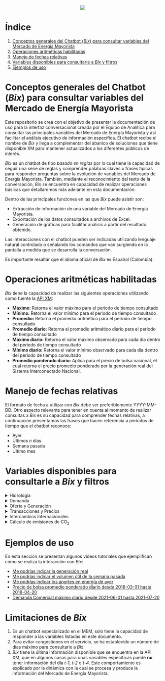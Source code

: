 
<p align="center"> 
<img src="https://user-images.githubusercontent.com/69567089/134527610-3ae3a047-4f03-4518-bc26-2b8ce97dbec2.png">
</p> 


# Índice
1. [Conceptos generales del Chatbot (_Bix_) para consultar variables del Mercado de Energía Mayorista](#section1)
2. [Operaciones aritméticas habilitadas](#section2)
4. [Manejo de fechas relativas](#section3)
5. [Variables disponibles para consultarle a _Bix_ y filtros](#section4)
6. [Ejemplos de uso](#section5)



<a id='section1'></a>
# Conceptos generales del Chatbot (_Bix_) para consultar variables del Mercado de Energía Mayorista
Este repositorio se crea con el objetivo de presentar la documentación de uso para la interfaz conversacional creada por el Equipo de Analítica para consultar las principales variables del Mercado de Energía Mayorista y así facilitar el análisis ejecutivo de información específica. El chatbot recibe el nombre de _Bix_ y llega a complementar del abanico de soluciones que tiene disponible XM para mantener actualizados a los diferentes públicos de interés. 

_Bix_ es un chatbot de tipo _basado en reglas_ por lo cual tiene la capacidad de seguir una serie de reglas y comprender palabras claves o frases típicas para responder preguntas sobre la evolución de variables del Mercado de Energía Mayorista. También, mediante el reconocimiento del texto de la conversación, _Bix_ se encuentra en capacidad de realizar operaciones básicas que detallaremos más adelante en esta documentación.

Dentro de las principales funciones en las que _Bix_ puede asistir son:

* Extracción de información de una variable del Mercado de Energía Mayorista.
* Exportación de los datos consultados a archivos de Excel.
* Generación de gráficas para facilitar análisis a partir del resultado obtenido.

Las interacciones con el chatbot pueden ser indicadas utilizando lenguaje natural controlado o señalando los comandos que van surgiendo en la pantalla a medida que se desarrolla la conversación.

Es importante resaltar que el idioma oficial de _Bix_ es Español (Colombia).

<a id='section2'></a>
# Operaciones aritméticas habilitadas

 _Bix_ tiene la capacidad de realizar las siguientes operaciones utilizando como fuente la [API XM](https://github.com/EquipoAnaliticaXM/API_XM):

* **Máximo:** Retorna el valor máximo para el periodo de tiempo consultado
* **Mínimo:** Retorna el valor mínimo para el periodo de tiempo consultado
* **Promedio:** Retorna el promedio aritmético para el periodo de tiempo consultado
* **Promedio diario:** Retorna el promedio aritmético diario para el periodo de tiempo consultado
* **Máximo diario:** Retorna el valor máximo observado para cada día dentro del periodo de tiempo consultado
* **Mínimo diario:** Retorna el valor mínimo observado para cada día dentro del periodo de tiempo consultado
* **Promedio ponderado diario:** Aplica para el precio de bolsa nacional, el cual retorna el precio promedio ponderado por la generación real del Sistema Interconectado Nacional.

<a id='section3'></a>
# Manejo de fechas relativas

El formato de fecha a utilizar con _Bix_ debe ser preferiblemente YYYY-MM-DD. Otro aspecto relevante para tener en cuenta al momento de realizar consultas a _Bix_ es su capacidad para comprender fechas relativas, a continuación presentamos las frases que hacen referencia a periodos de tiempo que el chatbot reconoce:

* Ayer
* Últimos _n_ días
* Semana pasada
* Último mes

<a id='section4'></a>
# Variables disponibles para consultarle a _Bix_ y filtros

<details>
<summary>Hidrología</summary>
<ul>
<li>Aporte hídricos en energía</li> 
  <b>Opciones de consulta por:</b> 
    <ul><li>[x] Sistema </li><li>[x] Río</li></ul>
<li>Capacidad Útil energía por embalse</li>
  <b>Opciones de consulta por:</b> 
    <ul><li>[x] Sistema </li><li>[x] Embalse</li></ul>
<li>Media Histórica por Rio</li>
   <b>Opciones de consulta por:</b> 
    <ul><li>[x] Sistema </li><li>[x] Río</li></ul>
<li>Volumen Útil</li>
   <b>Opciones de consulta por:</b> 
    <ul><li>[x] Sistema </li><li>[x] Embalse</li></ul>
</ul>
</details>

<details>
<summary>Demanda</summary>
<ul>
<li>Demanda Comercial</li>
  <b>Opciones de consulta por:</b> 
    <ul><li>[x] Sistema </li><li>[x] Agente</li></ul>
<li>Demanda Comercial No Regulada</li>
  <b>Opciones de consulta por:</b> 
    <ul><li>[x] Sistema </li><li>[x] Agente</li></ul>
<li>Demanda Comercial Regulada</li>
  <b>Opciones de consulta por:</b> 
    <ul><li>[x] Sistema </li><li>[x] Agente</li></ul>
<li>Demanda del SIN</li>
</ul>
</details>

<details>
<summary>Oferta y Generación</summary>
<ul>
<li>Capacidad Efectiva Neta por recurso</li>
<li>Consumo combustible por recurso</li>
<li>Disponibilidad Real por recurso</li>
<li>Generación Fuera de Mérito por recurso</li>
<li>Generación Programada Redespacho por recurso</li>
<li>Generación Real</li>
  <b>Opciones de consulta por:</b> 
    <ul><li>[x] Sistema </li><li>[x] Recurso</li></ul>
</ul>
</details>

<details>
<summary>Transacciones y Precios</summary>
<ul>
<li>DDV Contratada por recurso</li>
<li>Desviaciones al programa de generación por recurso</li>
<li>MC</li>
<li>Obligaciones de Energía Firme por recurso</li>
<li>Precio de Bolsa Nacional</li>
<li>Precio de Escasez de Activación</li>
<li>Precio de Oferta del Despacho</li>
<li>Precio Promedio Contratos No Regulados </li>
<li>Precio Promedio Contratos Regulados</li>
<li>Remuneración Real Individual Diaria del Cargo por Confiabilidad</li>
<li>Restricciones Aliviadas</li>
</ul>
</details>

<details>
<summary>Intercambios Internacionales</summary>
<ul>
<li> Importaciones en Energía </li>
<li> Exportaciones en Energía </li> 
</ul>
</details>

<details>
<summary>Cálculo de emisiones de CO<sub>2</sub></summary>
<ul>
<li> Emisiones de CO<sub>2</sub>eq </li>
</ul>
</details>

<a id='section5'></a>
# Ejemplos de uso

En esta sección se presentan algunos videos tutoriales que ejemplifican cómo se realiza la interacción con _Bix_:

* [Me podrías indicar la generación real](https://www.youtube.com/watch?v=0YlGFC4juOQ)
* [Me podrías indicar el volumen útil de la semana pasada](https://www.youtube.com/watch?v=Z4DABDwCR64)
* [Me podrías indicar los aportes en energía de ayer](https://www.youtube.com/watch?v=7MyAXAkP048)
* [Precio de bolsa promedio ponderado diario desde 2018-03-01 hasta 2018-04-20](https://www.youtube.com/watch?v=q06gIHYvqQ0)
* [Demanda Comercial máximo diario desde 2021-06-01 hasta 2021-07-20](https://www.youtube.com/watch?v=C3fsL4AiZds)

<a id='section6'></a>
# Limitaciones de _Bix_

1. Es un chatbot especializado en el MEM, solo tiene la capacidad de responder a las variables listadas en este documento.
2. Para evitar congestiones en el servicio, se ha establecido un número de días máximo para consultarle a _Bix_.
3. _Bix_ tiene la última información disponible que se encuentra en la API XM, que en algunos casos para unas variables específicas puede **no** tener información del día _t-1_, _t-2_ o _t-4_. Este comportamiento es explicado por la dinámica con la cual se procesa y produce la información del Mercado de Energía Mayorista.

